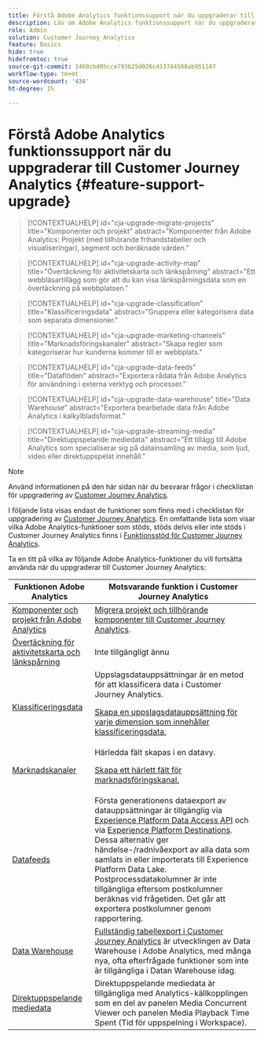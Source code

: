 ```yaml
---
title: Förstå Adobe Analytics funktionssupport när du uppgraderar till Customer Journey Analytics
description: Läs om Adobe Analytics funktionssupport när du uppgraderar till Customer Journey Analytics
role: Admin
solution: Customer Journey Analytics
feature: Basics
hide: true
hidefromtoc: true
source-git-commit: 1460cbd05cce793b25d026c413744508ab951147
workflow-type: tm+mt
source-wordcount: '434'
ht-degree: 1%

---
```


# Förstå Adobe Analytics funktionssupport när du uppgraderar till Customer Journey Analytics {#feature-support-upgrade}

<!-- markdownlint-disable MD034 -->

>[!CONTEXTUALHELP]
>id="cja-upgrade-migrate-projects"
>title="Komponenter och projekt"
>abstract="Komponenter från Adobe Analytics: Projekt (med tillhörande frihandstabeller och visualiseringar), segment och beräknade värden."

<!-- markdownlint-enable MD034 -->

<!-- markdownlint-disable MD034 -->

>[!CONTEXTUALHELP]
>id="cja-upgrade-activity-map"
>title="Övertäckning för aktivitetskarta och länkspårning"
>abstract="Ett webbläsartillägg som gör att du kan visa länkspårningsdata som en övertäckning på webbplatsen."

<!-- markdownlint-enable MD034 -->

<!-- markdownlint-disable MD034 -->

>[!CONTEXTUALHELP]
>id="cja-upgrade-classification"
>title="Klassificeringsdata"
>abstract="Gruppera eller kategorisera data som separata dimensioner."

<!-- markdownlint-enable MD034 -->

<!-- markdownlint-disable MD034 -->

>[!CONTEXTUALHELP]
>id="cja-upgrade-marketing-channels"
>title="Marknadsföringskanaler"
>abstract="Skapa regler som kategoriserar hur kunderna kommer till er webbplats."

<!-- markdownlint-enable MD034 -->

<!-- markdownlint-disable MD034 -->

>[!CONTEXTUALHELP]
>id="cja-upgrade-data-feeds"
>title="Dataflöden"
>abstract="Exportera rådata från Adobe Analytics för användning i externa verktyg och processer."

<!-- markdownlint-enable MD034 -->

<!-- markdownlint-disable MD034 -->

>[!CONTEXTUALHELP]
>id="cja-upgrade-data-warehouse"
>title="Data Warehouse"
>abstract="Exportera bearbetade data från Adobe Analytics i kalkylbladsformat."

<!-- markdownlint-enable MD034 -->

<!-- markdownlint-disable MD034 -->

>[!CONTEXTUALHELP]
>id="cja-upgrade-streaming-media"
>title="Direktuppspelande mediedata"
>abstract="Ett tillägg till Adobe Analytics som specialiserar sig på datainsamling av media, som ljud, video eller direktuppspelat innehåll."

<!-- markdownlint-enable MD034 -->

>[!NOTE]
> 
>Använd informationen på den här sidan när du besvarar frågor i checklistan för uppgradering av [Customer Journey Analytics](https://gigazelle.github.io/cja-ttv/).

I följande lista visas endast de funktioner som finns med i checklistan för uppgradering av [Customer Journey Analytics](https://gigazelle.github.io/cja-ttv/). En omfattande lista som visar vilka Adobe Analytics-funktioner som stöds, stöds delvis eller inte stöds i Customer Journey Analytics finns i [Funktionsstöd för Customer Journey Analytics](/help/getting-started/aa-vs-cja/cja-aa.md).

Ta en titt på vilka av följande Adobe Analytics-funktioner du vill fortsätta använda när du uppgraderar till Customer Journey Analytics:

| Funktionen Adobe Analytics | Motsvarande funktion i Customer Journey Analytics |
|---------|----------|
| [Komponenter och projekt från Adobe Analytics](https://experienceleague.adobe.com/en/docs/analytics/analyze/analysis-workspace/build-workspace-project/freeform-overview) | [Migrera projekt och tillhörande komponenter till Customer Journey Analytics](https://experienceleague.adobe.com/en/docs/analytics/admin/admin-tools/component-migration/prepare-component-migration). |
| [Övertäckning för aktivitetskarta och länkspårning](https://experienceleague.adobe.com/en/docs/analytics/analyze/activity-map/overview) | Inte tillgängligt ännu |
| [Klassificeringsdata](https://experienceleague.adobe.com/en/docs/analytics/components/classifications/c-classifications) | Uppslagsdatauppsättningar är en metod för att klassificera data i Customer Journey Analytics.<p>[Skapa en uppslagsdatauppsättning för varje dimension som innehåller klassificeringsdata.](/help/getting-started/cja-upgrade/cja-upgrade-dataset-lookup.md)</p> |
| [Marknadskanaler](https://experienceleague.adobe.com/en/docs/analytics/components/marketing-channels/c-getting-started-mchannel) | Härledda fält skapas i en datavy. <p>[Skapa ett härlett fält för marknadsföringskanal.](/help/getting-started/cja-upgrade/cja-upgrade-marketing-channel.md)</p> |
| [Datafeeds](https://experienceleague.adobe.com/en/docs/analytics/export/analytics-data-feed/data-feed-overview) | Första generationens dataexport av datauppsättningar är tillgänglig via [Experience Platform Data Access API](https://experienceleague.adobe.com/docs/experience-platform/data-access/api.html) och via [Experience Platform Destinations](https://experienceleague.adobe.com/docs/experience-platform/destinations/ui/activate/export-datasets.html). Dessa alternativ ger händelse-/radnivåexport av alla data som samlats in eller importerats till Experience Platform Data Lake. Postprocessdatakolumner är inte tillgängliga eftersom postkolumner beräknas vid frågetiden. Det går att exportera postkolumner genom rapportering. |
| [Data Warehouse](https://experienceleague.adobe.com/en/docs/analytics/export/data-warehouse/data-warehouse) | [Fullständig tabellexport i Customer Journey Analytics](/help/analysis-workspace/export/export-cloud.md) är utvecklingen av Data Warehouse i Adobe Analytics, med många nya, ofta efterfrågade funktioner som inte är tillgängliga i Datan Warehouse idag. |
| [Direktuppspelande mediedata](https://experienceleague.adobe.com/en/docs/media-analytics/using/media-overview) | Direktuppspelande mediedata är tillgängliga med Analytics-källkopplingen som en del av panelen Media Concurrent Viewer och panelen Media Playback Time Spent (Tid för uppspelning i Workspace). |

